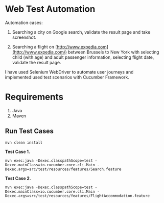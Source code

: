 # Web Test Automation

Automation cases:
1. Searching a city on Google search, validate the result page and
   take screenshot.

2. Searching a flight on [http://www.expedia.com](http://www.expedia.com/) between Brussels to New York
   with selecting child (with age) and adult passenger information, selecting
   flight date, validate the result page.

I have used Selenium WebDriver to automate user journeys and implemented used test scenarios with Cucumber Framework.
# Requirements

1. Java
2. Maven

## Run Test Cases

    mvn clean install
**Test Case 1.**

    mvn exec:java -Dexec.classpathScope=test -Dexec.mainClass=io.cucumber.core.cli.Main -Dexec.args=src/test/resources/features/Search.feature
**Test Case 2.**

    mvn exec:java -Dexec.classpathScope=test -Dexec.mainClass=io.cucumber.core.cli.Main -Dexec.args=src/test/resources/features/FlightAccommodation.feature

